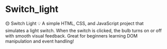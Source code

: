 # Switch_light
🟡 Switch Light 💡 A simple HTML, CSS, and JavaScript project that simulates a light switch. When the switch is clicked, the bulb turns on or off with smooth visual feedback. Great for beginners learning DOM manipulation and event handling!
